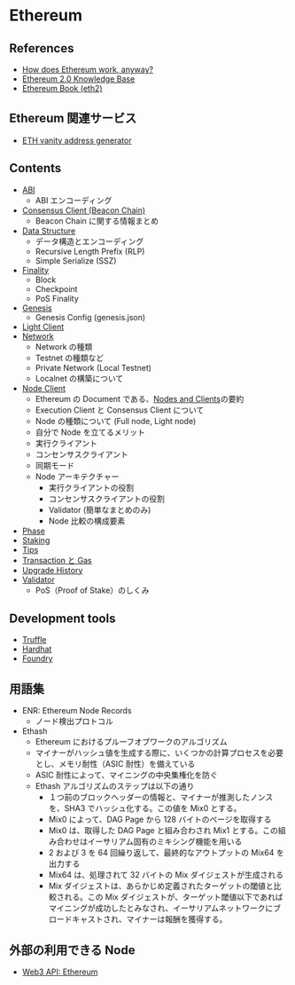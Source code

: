 # Ethereum

## References

- [How does Ethereum work, anyway?](https://www.preethikasireddy.com/post/how-does-ethereum-work-anyway)
- [Ethereum 2.0 Knowledge Base](https://kb.beaconcha.in/)
- [Ethereum Book (eth2)](https://eth2.incessant.ink/book/00__introduction/00__foreword.html)

## Ethereum 関連サービス

- [ETH vanity address generator](https://vanity-eth.tk/)

## Contents

- [ABI](./abi.md)
  - ABI エンコーディング
- [Consensus Client (Beacon Chain)](./consensus_client.md)
  - Beacon Chain に関する情報まとめ
- [Data Structure](./data_structure.md)
  - データ構造とエンコーディング
  - Recursive Length Prefix (RLP)
  - Simple Serialize (SSZ)
- [Finality](./finality.md)
  - Block
  - Checkpoint
  - PoS Finality
- [Genesis](./genesis.md)
  - Genesis Config (genesis.json)
- [Light Client](./light-client.md)
- [Network](./network.md)
  - Network の種類
  - Testnet の種類など
  - Private Network (Local Testnet)
  - Localnet の構築について
- [Node Client](./node_client.md)
  - Ethereum の Document である、[Nodes and Clients](https://ethereum.org/en/developers/docs/nodes-and-clients/)の要約
  - Execution Client と Consensus Client について
  - Node の種類について (Full node, Light node)
  - 自分で Node を立てるメリット
  - 実行クライアント
  - コンセンサスクライアント
  - 同期モード
  - Node アーキテクチャー
    - 実行クライアントの役割
    - コンセンサスクライアントの役割
    - Validator (簡単なまとめのみ)
    - Node 比較の構成要素
- [Phase](./phase.md)
- [Staking](./staking.md)
- [Tips](./tips.md)
- [Transaction と Gas](./transaction-gas.md)
- [Upgrade History](./upgrade_history.md)
- [Validator](./validator.md)
  - PoS（Proof of Stake）のしくみ

## Development tools

- [Truffle](https://trufflesuite.com/)
- [Hardhat](https://hardhat.org/)
- [Foundry](https://github.com/foundry-rs/foundry/)

## 用語集

- ENR: Ethereum Node Records
  - ノード検出プロトコル
- Ethash
  - Ethereum におけるプルーフオブワークのアルゴリズム
  - マイナーがハッシュ値を生成する際に、いくつかの計算プロセスを必要とし、メモリ耐性（ASIC 耐性）を備えている
  - ASIC 耐性によって、マイニングの中央集権化を防ぐ
  - Ethash アルゴリズムのステップは以下の通り
    - １つ前のブロックヘッダーの情報と、マイナーが推測したノンスを、SHA3 でハッシュ化する。この値を Mix0 とする。
    - Mix0 によって、DAG Page から 128 バイトのページを取得する
    - Mix0 は、取得した DAG Page と組み合わされ Mix1 とする。この組み合わせはイーサリアム固有のミキシング機能を用いる
    - 2 および 3 を 64 回繰り返して、最終的なアウトプットの Mix64 を出力する
    - Mix64 は、処理されて 32 バイトの Mix ダイジェストが生成される
    - Mix ダイジェストは、あらかじめ定義されたターゲットの閾値と比較される。この Mix ダイジェストが、ターゲット閾値以下であればマイニングが成功したとみなされ、イーサリアムネットワークにブロードキャストされ、マイナーは報酬を獲得する。

## 外部の利用できる Node

- [Web3 API: Ethereum](https://www.ankr.com/rpc/eth/)
